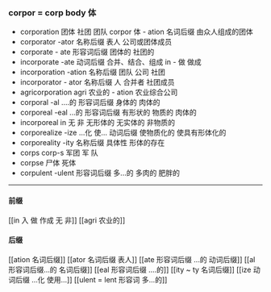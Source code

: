 ### corpor = corp body  体


-  corporation  团体 社团 团队 corpor 体 - ation 名词后缀 由众人组成的团体
- corporator -ator 名称后缀 表人     公司或团体成员
- corporate - ate 形容词后缀      团体的 社团的
- incorporate -ate 动词后缀  合并、结合、组成  in - 做 做成 
- incorporation  -ation 名称后缀  团队 公司 社团
- incorporator - ator 名称后缀 人 合并者 社团成员
- agricorporation  agri 农业的  - ation  农业综合公司
- corporal   -al ....的 形容词后缀  身体的 肉体的
- corporeal  -eal ...的 形容词后缀    有形状的 物质的 肉体的
- incorporeal   in 无 非  无形体的 无实体的   非物质的
- corporealize  -ize ...化 使... 动词后缀  使物质化的   使具有形体化的
- corporeality  -ity 名称后缀 具体性 形体的存在
- corps  corp-s 军团 军  队
- corpse 尸体 死体
- corpulent  -ulent 形容词后缀 多...的  多肉的     肥胖的

---
#### 前缀
[[in  入 做 作成  无 非]]
[[agri 农业的]]
#### 后缀
[[ation 名词后缀]]
[[ator 名词后缀 表人]]
[[ate 形容词后缀  ...的 动词后缀]]
[[al 形容词后缀...的 名词后缀]]
[[eal 形容词后缀 ....的]]
[[ity  ~ ty 名词后缀]]
[[ize 动词后缀 ...化 使用...]]
[[ulent = lent 形容词 多...的]]
